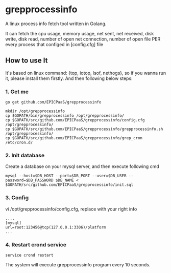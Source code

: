 # grepprocessinfo


A linux process info fetch tool written in Golang. 

It can fetch the cpu usage, memory usage, net sent, net received, disk write, disk read, number of open net connection, number of open file PER every process that configed in [config.cfg] file




## How to use It
It's based on linux command: {top, iotop, lsof, nethogs}, so if you wanna run it, please install them  firstly. And then following below steps:

### 1. Get me

	go get github.com/EPICPaaS/grepprocessinfo
	
	mkdir /opt/grepprocessinfo
	cp $GOPATH/bin/grepprocessinfo /opt/grepprocessinfo/
	cp $GOPATH/src/github.com/EPICPaaS/grepprocessinfo/config.cfg /opt/grepprocessinfo/
	cp $GOPATH/src/github.com/EPICPaaS/grepprocessinfo/grepprocessinfo.sh /opt/grepprocessinfo/
	cp $GOPATH/src/github.com/EPICPaaS/grepprocessinfo/grep_cron /etc/cron.d/

### 2. Init database
    
Create a database on your mysql server, and then execute following cmd

	mysql --host=$DB_HOST --port=$DB_PORT --user=$DB_USER --password=$DB_PASSWORD $DB_NAME < $GOPATH/src/github.com/EPICPaaS/grepprocessinfo/init.sql

### 3. Config

 vi /opt/grepprocessinfo/config.cfg, replace with your right info

	....
	[mysql]
	url=root:123456@tcp(127.0.0.1:3306)/platform
	...
	
### 4. Restart crond service

	service crond restart

The system will execute grepprocessinfo program every 10 seconds.




